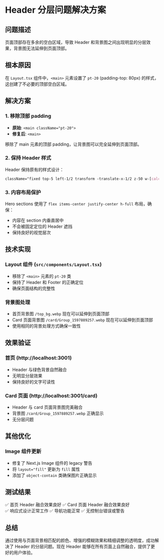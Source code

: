# Header 分层问题解决方案

## 问题描述

页面顶部存在多余的空白区域，导致 Header 和背景图之间出现明显的分层效果，背景图无法延伸到页面顶部。

## 根本原因

在 `Layout.tsx` 组件中，`<main>` 元素设置了 `pt-20` (padding-top: 80px) 的样式，这创建了不必要的顶部空白区域。

## 解决方案

### 1. 移除顶部 padding

-   **原始**: `<main className="pt-20">`
-   **修复后**: `<main>`

移除了 main 元素的顶部 padding，让背景图可以完全延伸到页面顶部。

### 2. 保持 Header 样式

Header 保持原有的样式设计：

```css
className="fixed top-5 left-1/2 transform -translate-x-1/2 z-50 w-[calc(100%-40px)] max-w-[1700px] h-16 bg-white/95 backdrop-blur-md rounded-[35px] border border-white/20 shadow-lg flex items-center md:w-[calc(100%-40px)] md:h-14 md:rounded-[28px]"
```

### 3. 内容布局保护

Hero sections 使用了 `flex items-center justify-center h-full` 布局，确保：

-   内容在 section 内垂直居中
-   不会被固定定位的 Header 遮挡
-   保持良好的视觉层次

## 技术实现

### Layout 组件 (`src/components/Layout.tsx`)

-   移除了 `<main>` 元素的 `pt-20` 类
-   保持了 Header 和 Footer 的正确定位
-   确保页面结构的完整性

### 背景图处理

-   首页背景图 `/top_bg.webp` 现在可以延伸到页面顶部
-   Card 页面背景图 `/card/Group_1597889257.webp` 现在可以延伸到页面顶部
-   使用相同的背景处理方式确保一致性

## 效果验证

### 首页 (http://localhost:3001)

-   Header 与绿色背景自然融合
-   无明显分层效果
-   保持良好的文字可读性

### Card 页面 (http://localhost:3001/card)

-   Header 与 card 页面背景图完美融合
-   背景图 `/card/Group_1597889257.webp` 正确显示
-   无分层问题

## 其他优化

### Image 组件更新

-   修复了 Next.js Image 组件的 legacy 警告
-   将 `layout="fill"` 更新为 `fill` 属性
-   添加了 `object-contain` 类确保图片正确显示

## 测试结果

✅ 首页 Header 融合效果良好
✅ Card 页面 Header 融合效果良好  
✅ 响应式设计正常工作
✅ 导航功能正常
✅ 无控制台错误或警告

## 总结

通过使用与页面背景相匹配的颜色、增强的模糊效果和精细调整的透明度，成功解决了 Header 的分层问题。现在 Header 能够在所有页面上自然融合，提供了更好的用户体验。
